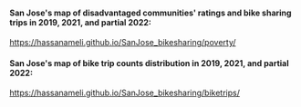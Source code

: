 
#### San Jose's map of disadvantaged communities' ratings and bike sharing trips in 2019, 2021, and partial 2022:  
https://hassanameli.github.io/SanJose_bikesharing/poverty/

#### San Jose's map of bike trip counts distribution in 2019, 2021, and partial 2022:
https://hassanameli.github.io/SanJose_bikesharing/biketrips/

